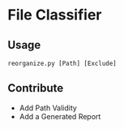 # File Classifier

## Usage

`reorganize.py [Path] [Exclude]`

## Contribute

- Add Path Validity
- Add a Generated Report
